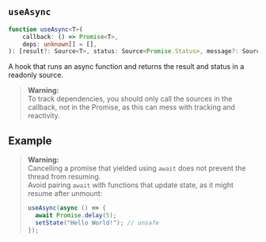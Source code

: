 ## `useAsync`

```ts
function useAsync<T>(
	callback: () => Promise<T>,
	deps: unknown[] = [],
): [result?: Source<T>, status: Source<Promise.Status>, message?: Source<unknown>];
```

A hook that runs an async function and returns the result and status in a readonly source.

> **Warning:**  
> To track dependencies, you should only call the sources in the callback, not in the Promise, as this can mess with tracking and reactivity.

## Example

> **Warning:**  
> Cancelling a promise that yielded using `await` does not prevent the thread from resuming.  
> Avoid pairing `await` with functions that update state, as it might resume after unmount:
>
> ```ts
> useAsync(async () => {
> 	await Promise.delay(5);
> 	setState("Hello World!"); // unsafe
> });
> ```

